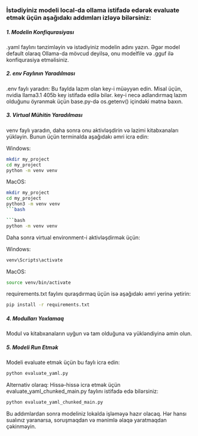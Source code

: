 ### İstədiyiniz modeli local-da ollama istifadə edərək evaluate etmək üçün aşağıdakı addımları izləyə bilərsiniz:


##### 1. Modelin Konfiqurasiyası
.yaml faylını tənzimləyin və istədiyiniz modelin adını yazın. Əgər model default olaraq Ollama-da mövcud deyilsə, onu modelfile və .gguf ilə konfiqurasiya etməlisiniz.

##### 2. env Faylının Yaradılması
.env faylı yaradın: Bu faylda lazım olan key-i müəyyən edin. Misal üçün, nvidia llama3.1 405b key istifadə edilə bilər. key-i necə adlandırmaq lazım olduğunu öyrənmək üçün base.py-də os.getenv() içindəki mətnə baxın.

##### 3. Virtual Mühitin Yaradılması
venv faylı yaradın, daha sonra onu aktivləşdirin və lazimi kitabxanaları yükləyin. 
Bunun üçün terminalda aşağıdakı əmri icra edin:

Windows:
```bash
mkdir my_project
cd my_project
python -m venv venv
```

MacOS:
```bash
mkdir my_project
cd my_project
python3 -m venv venv
```bash

```bash
python -m venv venv
```


Daha sonra virtual environment-i aktivləşdirmək üçün:

Windows:
```bash
venv\Scripts\activate
```

MacOS:
```bash
source venv/bin/activate
```


requirements.txt faylını quraşdırmaq üçün isə aşağıdakı əmri yerinə yetirin:
```bash
pip install -r requirements.txt
```


##### 4. Modulları Yoxlamaq
Modul və kitabxanaların uyğun və tam olduğuna və yükləndiyinə əmin olun.

##### 5. Modeli Run Etmək
Modeli evaluate etmək üçün bu faylı icra edin:
```bash
python evaluate_yaml.py
```

Alternativ olaraq: Hissə-hissə icra etmək üçün evaluate_yaml_chunked_main.py faylını istifadə edə bilərsiniz:
```bash
python evaluate_yaml_chunked_main.py
```


Bu addımlardan sonra modeliniz lokalda işləməyə hazır olacaq. Hər hansı sualınız yaranarsa, soruşmaqdan və mənimlə əlaqə yaratmaqdan çəkinməyin.